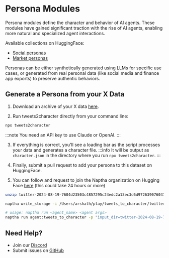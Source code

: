 # Persona Modules

Persona modules define the character and behavior of AI agents. These modules have gained significant traction with the rise of AI agents, enabling more natural and specialized agent interactions.

Available collections on HuggingFace:
- [Social personas](https://huggingface.co/datasets/NapthaAI/social_agents_personas) 
- [Market personas](https://huggingface.co/datasets/NapthaAI/market_agents_personas) 

Personas can be either synthetically generated using LLMs for specific use cases, or generated from real personal data (like social media and finance app exports) to preserve authentic behaviors.

## Generate a Persona from your X Data

1. Download an archive of your X data [here](https://twitter.com/settings/download_your_data).

2. Run tweets2character directly from your command line:
```bash
npx tweets2character
```
:::note
You need an API key to use Claude or OpenAI.
:::

3. If everything is correct, you'll see a loading bar as the script processes your data and generates a character file.
:::info
It will be output as `character.json` in the directory where you run `npx tweets2character`.
:::

4. Finally, submit a pull request to add your persona to this dataset on HuggingFace.

5. You can follow and request to join the Naptha organization on Hugging Face [here](https://huggingface.co/NapthaAI) (this could take 24 hours or more)

```bash
unzip twitter-2024-08-19-7604d23503c4857295c24edc2a13ec3d6d972639076041cc58eedefa8b439e62.zip twitter-2024-08-19-7604d23503c4857295c24edc2a13ec3d6d972639076041cc58eedefa8b439e62
```
```bash
naptha write_storage -i /Users/arshath/play/tweets_to_character/twitter-2024-11-14-ebb9578b384ebab9a263b7621eb86794462f7f5fa47d51d2e33a7607ed0d8f70
```
```bash
# usage: naptha run <agent_name> <agent args>
naptha run agent:tweets_to_character -p "input_dir=twitter-2024-08-19-7604d23503c4857295c24edc2a13ec3d6d972639076041cc58eedefa8b439e62"
```

## Need Help?
- Join our [Discord](https://discord.gg/naptha)
- Submit issues on [GitHub](https://github.com/NapthaAI)
